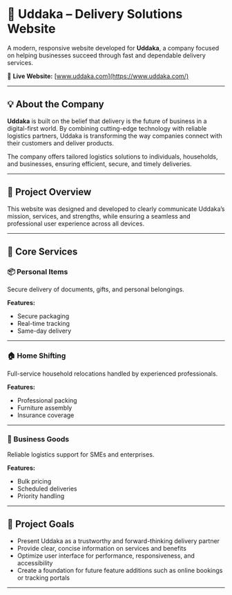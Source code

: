 # 🏢 Uddaka – Delivery Solutions Website

A modern, responsive website developed for **Uddaka**, a company focused on helping businesses succeed through fast and dependable delivery services.

🔗 **Live Website:** [www.uddaka.com](https://www.uddaka.com/)

---

## 💡 About the Company

**Uddaka** is built on the belief that delivery is the future of business in a digital-first world. By combining cutting-edge technology with reliable logistics partners, Uddaka is transforming the way companies connect with their customers and deliver products.

The company offers tailored logistics solutions to individuals, households, and businesses, ensuring efficient, secure, and timely deliveries.

---

## 🔧 Project Overview

This website was designed and developed to clearly communicate Uddaka’s mission, services, and strengths, while ensuring a seamless and professional user experience across all devices.

---

## 🧰 Core Services

### 📦 Personal Items  
Secure delivery of documents, gifts, and personal belongings.

**Features:**
- Secure packaging  
- Real-time tracking  
- Same-day delivery  

---

### 🏠 Home Shifting  
Full-service household relocations handled by experienced professionals.

**Features:**
- Professional packing  
- Furniture assembly  
- Insurance coverage  

---

### 🏢 Business Goods  
Reliable logistics support for SMEs and enterprises.

**Features:**
- Bulk pricing  
- Scheduled deliveries  
- Priority handling  

---

## 🎯 Project Goals

- Present Uddaka as a trustworthy and forward-thinking delivery partner  
- Provide clear, concise information on services and benefits  
- Optimize user interface for performance, responsiveness, and accessibility  
- Create a foundation for future feature additions such as online bookings or tracking portals  

---